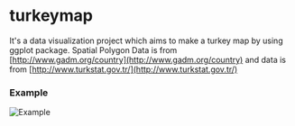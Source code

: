 # turkeymap

It's a data visualization project which aims to make a turkey map by using ggplot package. Spatial Polygon Data is  from [http://www.gadm.org/country](http://www.gadm.org/country) and data is from [http://www.turkstat.gov.tr/](http://www.turkstat.gov.tr/)

### Example

![Example](http://www.github.com/sercandogan/turkeymap/migration/istanbul2016.png, "Migration to Istanbul in 2016")
